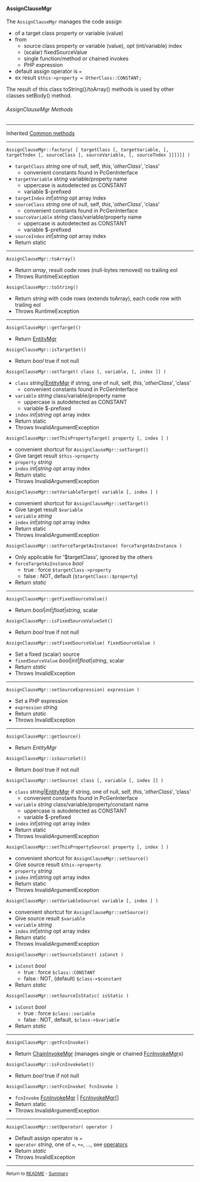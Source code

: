 [comment]: # (This file is part of PcGen, PHP Code Generation support package. Copyright 2020 Kjell-Inge Gustafsson, kigkonsult, All rights reserved, licence GPL 3.0)

#### AssignClauseMgr

The ```AssignClauseMgr``` manages the code assign 
* of a target class property or variable (value) 
* from 
  * source class property or variable (value), opt (int/variable) index
  * (scalar) fixedSourceValue
  * single function/method or chained invokes
  * PHP expression
* default assign operator is ```=```
* ex result ```$this->property = OtherClass::CONSTANT;```

The result of this class toString()/toArray() methods is used by other classes setBody() method.

###### AssignClauseMgr Methods

---
Inherited [Common methods]

---

```AssignClauseMgr::factory( [ targetClass [, targetVariable, [, targetTndex [, sourceClass [, sourceVariable, [, sourceTndex ]]]]]] )```
* ```targetClass``` _string_ one of null, self, $this, 'otherClass', '$class'
  * convenient constants found in PcGenInterface 
* ```targetVariable``` _string_ variable/property name
  * uppercase is autodetected as CONSTANT
  * variable $-prefixed
* ```targetIndex```  _int_|_string_ opt array index
* ```sourceClass``` _string_ one of null, self,  $this, 'otherClass', '$class'
  * convenient constants found in PcGenInterface 
* ```sourceVariable``` _string_ class/variable/property name
  * uppercase is autodetected as CONSTANT
  * variable $-prefixed
* ```sourceIndex```  _int_|_string_ opt array index
* Return static
---

```AssignClauseMgr::toArray()```
* Return _array_, result code rows (null-bytes removed) no trailing eol
* Throws RuntimeException

```AssignClauseMgr::toString()```
* Return _string_ with code rows (extends toArray), each code row with trailing eol
* Throws RuntimeException
---

```AssignClauseMgr::getTarget()```
* Return [EntityMgr]

```AssignClauseMgr::isTargetSet()```
* Return _bool_ true if not null

```AssignClauseMgr::setTarget( class [, variable, [, index ]] )```
* ```class``` _string_|[EntityMgr] if string, one of null, self, $this, 'otherClass', '$class'
  * convenient constants found in PcGenInterface 
* ```variable``` _string_ class/variable/property name
  * uppercase is autodetected as CONSTANT
  * variable $-prefixed
* ```index```  _int_|_string_ opt array index
* Return static
* Throws InvalidArgumentException

```AssignClauseMgr::setThisPropertyTarget( property [, index ] )```
* convenient shortcut for ```AssignClauseMgr::setTarget()```
* Give target result ```$this->property```
* ```property``` _string_
* ```index```  _int_|_string_ opt array index
* Return static
* Throws InvalidArgumentException

```AssignClauseMgr::setVariableTarget( variable [, index ] )```
* convenient shortcut for ```AssignClauseMgr::setTarget()```
* Give target result ```$variable```
* ```variable``` _string_
* ```index```  _int_|_string_ opt array index
* Return static
* Throws InvalidArgumentException

```AssignClauseMgr::setForceTargetAsInstance( forceTargetAsInstance )```
* Only applicable for '$targetClass', ignored by the others
* ```forceTargetAsInstance``` _bool_
  * true : force ```$targetClass->property```
  * false : NOT, default (```$targetClass::$property```)
* Return _static_
---

```AssignClauseMgr::getFixedSourceValue()```
* Return _bool_|_int_|_float_|_string_, scalar

```AssignClauseMgr::isFixedSourceValueSet()```
* Return _bool_ true if not null

```AssignClauseMgr::setFixedSourceValue( fixedSourceValue )```
* Set a fixed (scalar) source
* ```fixedSourceValue``` _bool_|_int_|_float_|_string_, scalar
* Return _static_
* Throws InvalidException
---

```AssignClauseMgr::setSourceExpression( expression )```
* Set a PHP expression
* ```expression``` _string_
* Return _static_
* Throws InvalidException
---

```AssignClauseMgr::getSource()```
* Return _EntityMgr_

```AssignClauseMgr::isSourceSet()```
* Return _bool_ true if not null

```AssignClauseMgr::setSource( class [, variable [, index ]] )```
* ```class``` _string_|[EntityMgr] if string, one of null, self, $this, 'otherClass', '$class'
  * convenient constants found in PcGenInterface 
* ```variable``` _string_ class/variable/property/constant name
  * uppercase is autodetected as CONSTANT
  * variable $-prefixed
* ```index```  _int_|_string_ opt array index
* Return static
* Throws InvalidArgumentException

```AssignClauseMgr::setThisPropertySource( property [, index ] )```
* convenient shortcut for ```AssignClauseMgr::setSource()```
* Give source result ```$this->property```
* ```property``` _string_
* ```index```  _int_|_string_ opt array index
* Return static
* Throws InvalidArgumentException

```AssignClauseMgr::setVariableSource( variable [, index ] )```
* convenient shortcut for ```AssignClauseMgr::setSource()```
* Give source result ```$variable```
* ```variable``` _string_
* ```index```  _int_|_string_ opt array index
* Return static
* Throws InvalidArgumentException

```AssignClauseMgr::setSourceIsConst( isConst )```
* ```isConst``` _bool_
  * true : force ```$class::CONSTANT```
  * false : NOT, (default) ```$class->$constant``` 
* Return _static_

```AssignClauseMgr::setSourceIsStatic( isStatic )```
* ```isConst``` _bool_
  * true : force ```$class::variable```
  * false : NOT, default, ```$class->$variable``` 
* Return _static_
---

```AssignClauseMgr::getFcnInvoke()```
* Return [ChainInvokeMgr] (manages single or chained [FcnInvokeMgr]s)

```AssignClauseMgr::isFcnInvokeSet()```
* Return _bool_ true if not null

```AssignClauseMgr::setFcnInvoke( fcnInvoke )```
* ```fcnInvoke``` [FcnInvokeMgr] | [FcnInvokeMgr]\[]  
* Return static
* Throws InvalidArgumentException
---

```AssignClauseMgr::setOperator( operator )```
* Default assign operator is ```=```  
* ```operator``` _string_, one of ```=```, ```+=```, ..., see [operators]
* Return _static_
* Throws InvalidException
---

<small>Return to [README] - [Summary]</small>

[ChainInvokeMgr]:ChainInvokeMgr.md
[Common methods]:CommonMethods.md
[EntityMgr]:EntityMgr.md
[FcnInvokeMgr]:FcnInvokeMgr.md
[operators]:https://www.php.net/manual/en/language.operators.assignment.php
[PropertyMgr]:PropertyMgr.md
[README]:../README.md
[Summary]:Summary.md
[VariableMgr]:VariableMgr.md
